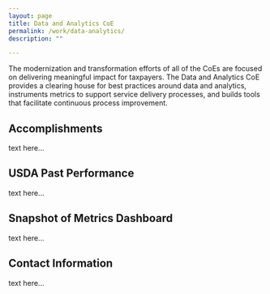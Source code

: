 ```yaml
---
layout: page
title: Data and Analytics CoE
permalink: /work/data-analytics/
description: ""

---
```


<div class="deck">The modernization and transformation efforts of all of the CoEs are focused on delivering meaningful impact for taxpayers. The Data and Analytics CoE provides a clearing house for best practices around data and analytics, instruments metrics to support service delivery processes, and builds tools that facilitate continuous process improvement.</div>

## Accomplishments
text here...

## USDA Past Performance
text here...

## Snapshot of Metrics Dashboard
text here...

## Contact Information
text here...
